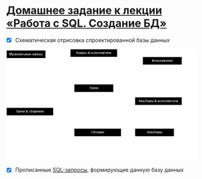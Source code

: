 # [Домашнее задание к лекции «Работа с SQL. Создание БД»](https://github.com/netology-code/py-homeworks-db/tree/SQLPY-76/02-creation)

* [x] Cхематическая отрисовка спроектированной базы данных    
  
![Схема спроектированной базы данных](diagram.drawio.png)
* [x] Прописанные [SQL-запросы](hwdb.sql), формирующие данную базу данных